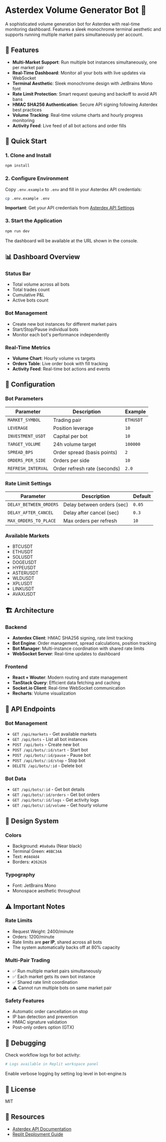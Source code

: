 # Asterdex Volume Generator Bot 🤖

A sophisticated volume generation bot for Asterdex with real-time monitoring dashboard. Features a sleek monochrome terminal aesthetic and supports running multiple market pairs simultaneously per account.

## 🎯 Features

- **Multi-Market Support**: Run multiple bot instances simultaneously, one per market pair
- **Real-Time Dashboard**: Monitor all your bots with live updates via WebSocket
- **Terminal Aesthetic**: Sleek monochrome design with JetBrains Mono font
- **Rate Limit Protection**: Smart request queuing and backoff to avoid API bans
- **HMAC SHA256 Authentication**: Secure API signing following Asterdex best practices
- **Volume Tracking**: Real-time volume charts and hourly progress monitoring
- **Activity Feed**: Live feed of all bot actions and order fills

## 🚀 Quick Start

### 1. Clone and Install

```bash
npm install
```

### 2. Configure Environment

Copy `.env.example` to `.env` and fill in your Asterdex API credentials:

```bash
cp .env.example .env
```

**Important**: Get your API credentials from [Asterdex API Settings](https://asterdex.com/settings/api)

### 3. Start the Application

```bash
npm run dev
```

The dashboard will be available at the URL shown in the console.

## 📊 Dashboard Overview

### Status Bar
- Total volume across all bots
- Total trades count
- Cumulative P&L
- Active bots count

### Bot Management
- Create new bot instances for different market pairs
- Start/Stop/Pause individual bots
- Monitor each bot's performance independently

### Real-Time Metrics
- **Volume Chart**: Hourly volume vs targets
- **Orders Table**: Live order book with fill tracking
- **Activity Feed**: Real-time bot actions and events

## 🔧 Configuration

### Bot Parameters

| Parameter | Description | Example |
|-----------|-------------|---------|
| `MARKET_SYMBOL` | Trading pair | `ETHUSDT` |
| `LEVERAGE` | Position leverage | `10` |
| `INVESTMENT_USDT` | Capital per bot | `10` |
| `TARGET_VOLUME` | 24h volume target | `100000` |
| `SPREAD_BPS` | Order spread (basis points) | `2` |
| `ORDERS_PER_SIDE` | Orders per side | `10` |
| `REFRESH_INTERVAL` | Order refresh rate (seconds) | `2.0` |

### Rate Limit Settings

| Parameter | Description | Default |
|-----------|-------------|---------|
| `DELAY_BETWEEN_ORDERS` | Delay between orders (sec) | `0.05` |
| `DELAY_AFTER_CANCEL` | Delay after cancel (sec) | `0.3` |
| `MAX_ORDERS_TO_PLACE` | Max orders per refresh | `10` |

### Available Markets

- BTCUSDT
- ETHUSDT
- SOLUSDT
- DOGEUSDT
- HYPEUSDT
- ASTERUSDT
- WLDUSDT
- XPLUSDT
- LINKUSDT
- AVAXUSDT

## 🏗️ Architecture

### Backend
- **Asterdex Client**: HMAC SHA256 signing, rate limit tracking
- **Bot Engine**: Order management, spread calculations, position tracking
- **Bot Manager**: Multi-instance coordination with shared rate limits
- **WebSocket Server**: Real-time updates to dashboard

### Frontend
- **React + Wouter**: Modern routing and state management
- **TanStack Query**: Efficient data fetching and caching
- **Socket.io Client**: Real-time WebSocket communication
- **Recharts**: Volume visualization

## 📡 API Endpoints

### Bot Management
- `GET /api/markets` - Get available markets
- `GET /api/bots` - List all bot instances
- `POST /api/bots` - Create new bot
- `POST /api/bots/:id/start` - Start bot
- `POST /api/bots/:id/pause` - Pause bot
- `POST /api/bots/:id/stop` - Stop bot
- `DELETE /api/bots/:id` - Delete bot

### Bot Data
- `GET /api/bots/:id` - Get bot details
- `GET /api/bots/:id/orders` - Get bot orders
- `GET /api/bots/:id/logs` - Get activity logs
- `GET /api/bots/:id/volume` - Get hourly volume

## 🎨 Design System

### Colors
- Background: `#0a0a0a` (Near black)
- Terminal Green: `#8BC34A`
- Text: `#d4d4d4`
- Borders: `#262626`

### Typography
- Font: JetBrains Mono
- Monospace aesthetic throughout

## ⚠️ Important Notes

### Rate Limits
- Request Weight: 2400/minute
- Orders: 1200/minute
- Rate limits are **per IP**, shared across all bots
- The system automatically backs off at 80% capacity

### Multi-Pair Trading
- ✅ Run multiple market pairs simultaneously
- ✅ Each market gets its own bot instance
- ✅ Shared rate limit coordination
- ⚠️ Cannot run multiple bots on same market pair

### Safety Features
- Automatic order cancellation on stop
- IP ban detection and prevention
- HMAC signature validation
- Post-only orders option (GTX)

## 🐛 Debugging

Check workflow logs for bot activity:
```bash
# Logs available in Replit workspace panel
```

Enable verbose logging by setting log level in bot-engine.ts

## 📝 License

MIT

## 🔗 Resources

- [Asterdex API Documentation](https://github.com/asterdex/api-docs)
- [Replit Deployment Guide](https://docs.replit.com)
